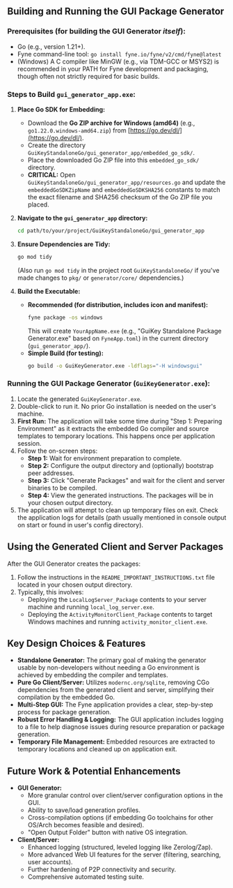 
## Building and Running the GUI Package Generator

### Prerequisites (for building the GUI Generator *itself*):

*   Go (e.g., version 1.21+).
*   Fyne command-line tool: `go install fyne.io/fyne/v2/cmd/fyne@latest`
*   (Windows) A C compiler like MinGW (e.g., via TDM-GCC or MSYS2) is recommended in your PATH for Fyne development and packaging, though often not strictly required for basic builds.

### Steps to Build `gui_generator_app.exe`:

1.  **Place Go SDK for Embedding:**
    *   Download the **Go ZIP archive for Windows (amd64)** (e.g., `go1.22.0.windows-amd64.zip`) from [https://go.dev/dl/](https://go.dev/dl/).
    *   Create the directory `GuiKeyStandaloneGo/gui_generator_app/embedded_go_sdk/`.
    *   Place the downloaded Go ZIP file into this `embedded_go_sdk/` directory.
    *   **CRITICAL:** Open `GuiKeyStandaloneGo/gui_generator_app/resources.go` and update the `embeddedGoSDKZipName` and `embeddedGoSDKSHA256` constants to match the exact filename and SHA256 checksum of the Go ZIP file you placed.

2.  **Navigate to the `gui_generator_app` directory:**
    ```bash
    cd path/to/your/project/GuiKeyStandaloneGo/gui_generator_app
    ```

3.  **Ensure Dependencies are Tidy:**
    ```bash
    go mod tidy
    ```
    (Also run `go mod tidy` in the project root `GuiKeyStandaloneGo/` if you've made changes to `pkg/` or `generator/core/` dependencies.)

4.  **Build the Executable:**
    *   **Recommended (for distribution, includes icon and manifest):**
        ```bash
        fyne package -os windows
        ```
        This will create `YourAppName.exe` (e.g., "GuiKey Standalone Package Generator.exe" based on `FyneApp.toml`) in the current directory (`gui_generator_app/`).
    *   **Simple Build (for testing):**
        ```bash
        go build -o GuiKeyGenerator.exe -ldflags="-H windowsgui"
        ```

### Running the GUI Package Generator (`GuiKeyGenerator.exe`):

1.  Locate the generated `GuiKeyGenerator.exe`.
2.  Double-click to run it. No prior Go installation is needed on the user's machine.
3.  **First Run:** The application will take some time during "Step 1: Preparing Environment" as it extracts the embedded Go compiler and source templates to temporary locations. This happens once per application session.
4.  Follow the on-screen steps:
    *   **Step 1:** Wait for environment preparation to complete.
    *   **Step 2:** Configure the output directory and (optionally) bootstrap peer addresses.
    *   **Step 3:** Click "Generate Packages" and wait for the client and server binaries to be compiled.
    *   **Step 4:** View the generated instructions. The packages will be in your chosen output directory.
5.  The application will attempt to clean up temporary files on exit. Check the application logs for details (path usually mentioned in console output on start or found in user's config directory).

## Using the Generated Client and Server Packages

After the GUI Generator creates the packages:

1.  Follow the instructions in the `README_IMPORTANT_INSTRUCTIONS.txt` file located in your chosen output directory.
2.  Typically, this involves:
    *   Deploying the `LocalLogServer_Package` contents to your server machine and running `local_log_server.exe`.
    *   Deploying the `ActivityMonitorClient_Package` contents to target Windows machines and running `activity_monitor_client.exe`.

## Key Design Choices & Features

*   **Standalone Generator:** The primary goal of making the generator usable by non-developers without needing a Go environment is achieved by embedding the compiler and templates.
*   **Pure Go Client/Server:** Utilizes `modernc.org/sqlite`, removing CGo dependencies from the generated client and server, simplifying their compilation by the embedded Go.
*   **Multi-Step GUI:** The Fyne application provides a clear, step-by-step process for package generation.
*   **Robust Error Handling & Logging:** The GUI application includes logging to a file to help diagnose issues during resource preparation or package generation.
*   **Temporary File Management:** Embedded resources are extracted to temporary locations and cleaned up on application exit.

## Future Work & Potential Enhancements

*   **GUI Generator:**
    *   More granular control over client/server configuration options in the GUI.
    *   Ability to save/load generation profiles.
    *   Cross-compilation options (if embedding Go toolchains for other OS/Arch becomes feasible and desired).
    *   "Open Output Folder" button with native OS integration.
*   **Client/Server:**
    *   Enhanced logging (structured, leveled logging like Zerolog/Zap).
    *   More advanced Web UI features for the server (filtering, searching, user accounts).
    *   Further hardening of P2P connectivity and security.
    *   Comprehensive automated testing suite.